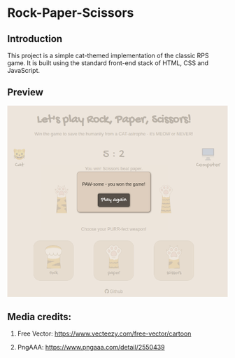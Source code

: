 # Rock-Paper-Scissors
## Introduction

This project is a simple cat-themed implementation of the classic RPS game. It is built using the standard front-end stack of HTML, CSS and JavaScript.

## Preview

[![Rock Paper Scissors](./demo.png)](https://yuliana-r.github.io/rock-paper-scissors/)

## Media credits:

1. Free Vector: https://www.vecteezy.com/free-vector/cartoon

2. PngAAA: https://www.pngaaa.com/detail/2550439
